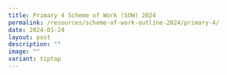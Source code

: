 ```yaml
---
title: Primary 4 Scheme of Work (SOW) 2024
permalink: /resources/scheme-of-work-outline-2024/primary-4/
date: 2024-01-24
layout: post
description: ""
image: ""
variant: tiptap
---
```

